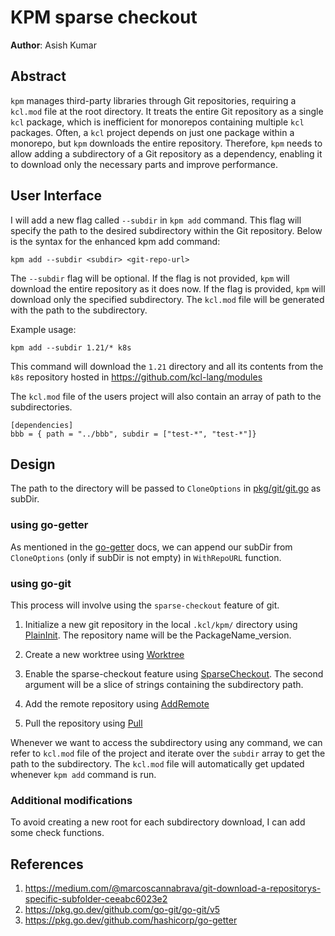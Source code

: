 # KPM sparse checkout

**Author**: Asish Kumar

## Abstract

`kpm` manages third-party libraries through Git repositories, requiring a `kcl.mod` file at the root directory. It treats the entire Git repository as a single `kcl` package, which is inefficient for monorepos containing multiple `kcl` packages. Often, a `kcl` project depends on just one package within a monorepo, but `kpm` downloads the entire repository. Therefore, `kpm` needs to allow adding a subdirectory of a Git repository as a dependency, enabling it to download only the necessary parts and improve performance.

## User Interface

I will add a new flag called `--subdir` in `kpm add` command.  This flag will specify the path to the desired subdirectory within the Git repository. Below is the syntax for the enhanced kpm add command:

```
kpm add --subdir <subdir> <git-repo-url>
```

The `--subdir` flag will be optional. If the flag is not provided, `kpm` will download the entire repository as it does now. If the flag is provided, `kpm` will download only the specified subdirectory. The `kcl.mod` file will be generated with the path to the subdirectory.

Example usage: 

```
kpm add --subdir 1.21/* k8s
```

This command will download the `1.21` directory and all its contents from the `k8s` repository hosted in https://github.com/kcl-lang/modules


The `kcl.mod` file of the users project will also contain an array of path to the subdirectories. 

```
[dependencies]
bbb = { path = "../bbb", subdir = ["test-*", "test-*"]}
```

## Design 

The path to the directory will be passed to `CloneOptions` in [pkg/git/git.go](https://github.com/kcl-lang/kpm/blob/d20b1acdc988f600c8f8465ecd9fe04225e19149/pkg/git/git.go#L19) as subDir.  

### using go-getter

As mentioned in the [go-getter](https://pkg.go.dev/github.com/hashicorp/go-getter#readme-subdirectories) docs, we can append our subDir from `CloneOptions` (only if subDir is not empty) in `WithRepoURL` function. 

### using go-git

This process will involve using the `sparse-checkout` feature of git. 

1. Initialize a new git repository in the local `.kcl/kpm/` directory using [PlainInit](https://pkg.go.dev/github.com/go-git/go-git#PlainInit). The repository name will be the PackageName_version.

2. Create a new worktree using [Worktree](https://pkg.go.dev/github.com/go-git/go-git/v5#Repository.Worktree)

3. Enable the sparse-checkout feature using [SparseCheckout](https://pkg.go.dev/github.com/go-git/go-git/v5#Worktree.SparseCheckout). The second argument will be a slice of strings containing the subdirectory path.

4. Add the remote repository using [AddRemote](https://pkg.go.dev/github.com/go-git/go-git/v5#Repository.CreateRemote)

5. Pull the repository using [Pull](https://pkg.go.dev/github.com/go-git/go-git/v5#Worktree.Pull)

Whenever we want to access the subdirectory using any command, we can refer to `kcl.mod` file of the project and iterate over the `subdir` array to get the path to the subdirectory. The `kcl.mod` file will automatically get updated whenever `kpm add` command is run.


### Additional modifications

To avoid creating a new root for each subdirectory download, I can add some check functions.

## References 

1. https://medium.com/@marcoscannabrava/git-download-a-repositorys-specific-subfolder-ceeabc6023e2
2. https://pkg.go.dev/github.com/go-git/go-git/v5
3. https://pkg.go.dev/github.com/hashicorp/go-getter











